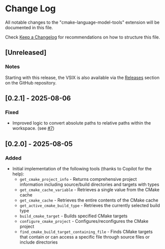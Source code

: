 # Change Log

All notable changes to the "cmake-language-model-tools" extension will be documented in this file.

Check [Keep a Changelog](http://keepachangelog.com/) for recommendations on how to structure this file.

## [Unreleased]

### Notes

Starting with this release, the VSIX is also available via the [Releases](https://github.com/itavero/vscode-cmake-language-model-tools/releases) section on the GitHub repository.

## [0.2.1] - 2025-08-06

### Fixed

- Improved logic to convert absolute paths to relative paths within the workspace. (see [#7](https://github.com/itavero/vscode-cmake-language-model-tools/issues/7))

## [0.2.0] - 2025-08-05

### Added

- Initial implementation of the following tools (thanks to Copilot for the help):
  - `get_cmake_project_info` - Returns comprehensive project information including source/build directories and targets with types
  - `get_cmake_cache_variable` - Retrieves a single value from the CMake cache
  - `get_cmake_cache` - Retrieves the entire contents of the CMake cache
  - `get_active_cmake_build_type` - Retrieves the currently selected build type
  - `build_cmake_target` - Builds specified CMake targets
  - `configure_cmake_project` - Configures/reconfigures the CMake project
  - `find_cmake_build_target_containing_file` - Finds CMake targets that contain or can access a specific file through source files or include directories
